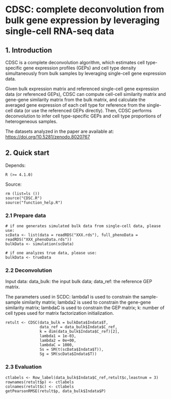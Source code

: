 # CDSC: complete deconvolution from bulk gene expression by leveraging single-cell RNA-seq data

## 1. Introduction

CDSC is a complete deconvolution algorithm, which estimates cell type-specific gene expression profiles (GEPs) and cell type density simultaneously from bulk samples by leveraging single-cell gene expression data. 

Given bulk expression matrix and referenced single-cell gene expression data (or referenced GEPs), CDSC can compute cell-cell similarity matrix and gene-gene similarity matrix from the bulk matrix, and calculate the averaged gene expression of each cell type for reference from the single-cell data (or use the referenced GEPs directly). Then, CDSC performs deconvolution to infer cell type-specific GEPs and  cell type proportions of heterogeneous samples.

The datasets analyzed in the paper are available at: https://doi.org/10.5281/zenodo.8020767

## 2. Quick start    
Depends:
    
    R (>= 4.1.0) 

Source:
    
    rm (list=ls ())
    source("CDSC.R")
    source("function_help.R")

### 2.1 Prepare data
    # if one generates simulated bulk data from single-cell data, please use:
    scData <- list(data = readRDS("XXX.rds"), full_phenoData = readRDS("XXX_phenoData.rds"))
    bulkData <- simulation(scData)
    
    # if one analyzes true data, please use:
    bulkData <- trueData 

### 2.2 Deconvolution
Input data:
    data_bulk: the input bulk data;
    data_ref: the reference GEP matrix.

The parameters used in SCDC:
    lambda1 is used to constrain the sample-sample similarity matrix;
    lambda2 is used to constrain the gene-gene similarity matrix;
    lambdaC is used to constrain the GEP matrix;
    k: number of cell types used for matrix factorization initialization.
    
    retult <- CDSC(data_bulk = bulkData$Indata$T,
                   data_ref = data_bulk$Indata$C_ref,  
                   k = dim(data_bulk$Indata$C_ref)[2], 
                   lambda1 = 1e-03, 
                   lambda2 = 0e+00,
                   lambdaC = 1000,
                   Ss = SM(t(scData$Indata$T)),
                   Sg = SM(scData$Indata$T))
### 2.3 Evaluation

    ctlabels <- Row_label(data_bulk$Indata$C_ref,retult$c,leastnum = 3)
    rownames(retult$p) <- ctlabels
    colnames(retult$c) <- ctlabels
    getPearsonRMSE(retult$p, data_bulk$Indata$P)
